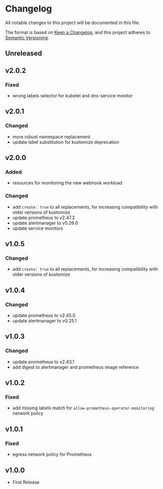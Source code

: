 # Changelog

All notable changes to this project will be documented in this file.

The format is based on [Keep a Changelog](https://keepachangelog.com/en/1.0.0/),
and this project adheres to [Semantic Versioning](https://semver.org/spec/v2.0.0.html).

## Unreleased

## v2.0.2

### Fixed

- wrong labels selector for kubelet and dns-service monitor

## v2.0.1

### Changed

- more robust namespace replacement
- update label substitution for kustomize deprecation

## v2.0.0

### Added

- resources for monitoring the new webhook workload

### Changed

- add `create: true` to all replacements, for increasing compatibility with older versions of kustomize
- update prometheus to v2.47.2
- update alertmanager to v0.26.0
- update service monitors

## v1.0.5

### Changed

- add `create: true` to all replacements, for increasing compatibility with older versions of kustomize

## v1.0.4

### Changed

- update prometheus to v2.45.0
- update alertmanager to v0.25.1

## v1.0.3

### Changed

- update prometheus to v2.43.1
- add digest to alertmanager and prometheus image reference

## v1.0.2

### Fixed

- add missing labels match for `allow-prometheus-operator-monitoring` network policy

## v1.0.1

### Fixed

- egress network policy for Prometheus

## v1.0.0

- First Release

